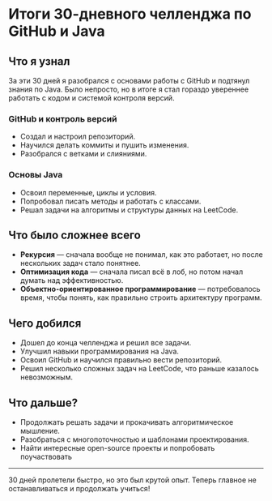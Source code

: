 # Итоги 30-дневного челленджа по GitHub и Java

## Что я узнал
За эти 30 дней я разобрался с основами работы с GitHub и подтянул знания по Java. Было непросто, но в итоге я стал гораздо увереннее работать с кодом и системой контроля версий.

### GitHub и контроль версий
- Создал и настроил репозиторий.
- Научился делать коммиты и пушить изменения.
- Разобрался с ветками и слияниями.

### Основы Java
- Освоил переменные, циклы и условия.
- Попробовал писать методы и работать с классами.
- Решал задачи на алгоритмы и структуры данных на LeetCode.

## Что было сложнее всего
- **Рекурсия** — сначала вообще не понимал, как это работает, но после нескольких задач стало понятнее.
- **Оптимизация кода** — сначала писал всё в лоб, но потом начал думать над эффективностью.
- **Объектно-ориентированное программирование** — потребовалось время, чтобы понять, как правильно строить архитектуру программ.

## Чего добился
- Дошел до конца челленджа и решил все задачи.
- Улучшил навыки программирования на Java.
- Освоил GitHub и научился правильно вести репозиторий.
- Решил несколько сложных задач на LeetCode, что раньше казалось невозможным.

## Что дальше?
- Продолжать решать задачи и прокачивать алгоритмическое мышление.
- Разобраться с многопоточностью и шаблонами проектирования.
- Найти интересные open-source проекты и попробовать поучаствовать
---
30 дней пролетели быстро, но это был крутой опыт. Теперь главное не останавливаться и продолжать учиться!
